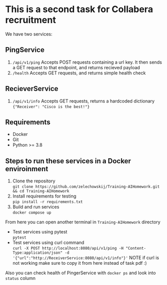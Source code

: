 # This is a second task for Collabera recruitment

We have two services:
## PingService
1. ```/api/v1/ping```
Accepts POST requests containing a url key. It then sends a GET request to that endpoint, and returns recieved payload
2. ```/health```
Accepts GET requests, and returns simple health check
## RecieverService
1. ```/api/v1/info```
Accepts GET requests, returns a hardcoded dictionary 
```{"Receiver": "Cisco is the best!"}```

## Requirements
- Docker
- Git
- Python >= 3.8

## Steps to run these services in a Docker enviroinment
1. Clone the repository <br />
```git clone https://github.com/zelechowskij/Training-AIHomework.git && cd Training-AIHomework```<br />
2. Install requirements for testing <br />
```pip install -r requirements.txt```
3. Build and run services <br />
```docker compose up```

From here you can open another terminal in ```Training-AIHomework``` directory
- Test services using pytest <br />
```pytest```
- Test services using curl command <br />
 ```curl -X POST http://localhost:8080/api/v1/ping -H "Content-Type:application/json" -d '{"url":"http://ReceiverService:8080/api/v1/info"}'```
 NOTE 
 if curl is not working make sure to copy it from here instead of task pdf :)

Also you can check health of PingerService with ```docker ps``` and look into ```status``` column
